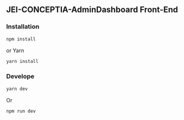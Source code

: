 ## JEI-CONCEPTIA-AdminDashboard Front-End

### Installation

```bash
npm install
```

or Yarn

```bash
yarn install
```

### Develope

```bash
yarn dev
```

Or

```bash
npm run dev
```
